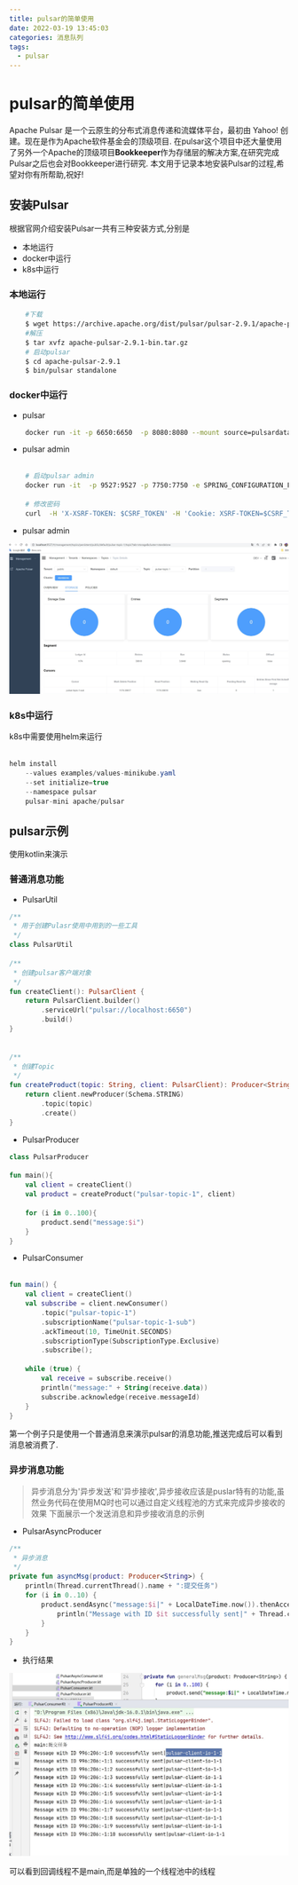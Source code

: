 ```yaml
---
title: pulsar的简单使用
date: 2022-03-19 13:45:03
categories: 消息队列
tags:
  - pulsar
---
```


# pulsar的简单使用

Apache Pulsar 是一个云原生的分布式消息传递和流媒体平台，最初由 Yahoo! 创建。现在是作为Apache软件基金会的顶级项目.
在pulsar这个项目中还大量使用了另外一个Apache的顶级项目<B>Bookkeeper</B>作为存储层的解决方案,在研究完成Pulsar之后也会对Bookkeeper进行研究.
本文用于记录本地安装Pulsar的过程,希望对你有所帮助,祝好!

## 安装Pulsar

根据官网介绍安装Pulsar一共有三种安装方式,分别是
- 本地运行
- docker中运行
- k8s中运行


### 本地运行

```bash
    #下载
    $ wget https://archive.apache.org/dist/pulsar/pulsar-2.9.1/apache-pulsar-2.9.1-bin.tar.gz
    #解压
    $ tar xvfz apache-pulsar-2.9.1-bin.tar.gz
    # 启动pulsar
    $ cd apache-pulsar-2.9.1
    $ bin/pulsar standalone
```

### docker中运行

- pulsar

```bash
    docker run -it -p 6650:6650  -p 8080:8080 --mount source=pulsardata,target=/pulsar/data --mount source=pulsarconf,target=/pulsar/conf apachepulsar/pulsar:2.9.1 bin/pulsar standalone -nfw
```

- pulsar admin

```bash

    # 启动pulsar admin
    docker run -it  -p 9527:9527 -p 7750:7750 -e SPRING_CONFIGURATION_FILE=/pulsar-manager/pulsar-manager/application.properties apachepulsar/pulsar-manager:v0.2.0

    # 修改密码
    curl  -H 'X-XSRF-TOKEN: $CSRF_TOKEN' -H 'Cookie: XSRF-TOKEN=$CSRF_TOKEN;'  -H "Content-Type: application/json" -X PUT http://localhost:7750/pulsar-manager/users/superuser -d '{"name": "admin", "password": "apachepulsar", "description": "test", "email": "username@test.org"}'

```

- pulsar admin

![pulsar admin](https://github.com/agmtopy/noteBook/blob/master/png/pulsar/puslarAdmin.jpg?raw=true)


### k8s中运行

k8s中需要使用helm来运行

```java

helm install 
    --values examples/values-minikube.yaml 
    --set initialize=true 
    --namespace pulsar 
    pulsar-mini apache/pulsar
```


## pulsar示例

使用kotlin来演示

### 普通消息功能

- PulsarUtil

```kotlin
/**
 * 用于创建Pulasr使用中用到的一些工具
 */
class PulsarUtil

/**
 * 创建pulsar客户端对象
 */
fun createClient(): PulsarClient {
    return PulsarClient.builder()
        .serviceUrl("pulsar://localhost:6650")
        .build()
}


/**
 * 创建Topic
 */
fun createProduct(topic: String, client: PulsarClient): Producer<String> {
    return client.newProducer(Schema.STRING)
        .topic(topic)
        .create()
}

```


- PulsarProducer

```kotlin
class PulsarProducer

fun main(){
    val client = createClient()
    val product = createProduct("pulsar-topic-1", client)

    for (i in 0..100){
        product.send("message:$i")
    }
}
```

- PulsarConsumer

```kotlin

fun main() {
    val client = createClient()
    val subscribe = client.newConsumer()
        .topic("pulsar-topic-1")
        .subscriptionName("pulsar-topic-1-sub")
        .ackTimeout(10, TimeUnit.SECONDS)
        .subscriptionType(SubscriptionType.Exclusive)
        .subscribe();

    while (true) {
        val receive = subscribe.receive()
        println("message:" + String(receive.data))
        subscribe.acknowledge(receive.messageId)
    }
}
```

第一个例子只是使用一个普通消息来演示pulsar的消息功能,推送完成后可以看到消息被消费了.




### 异步消息功能

> 异步消息分为'异步发送'和'异步接收',异步接收应该是puslar特有的功能,虽然业务代码在使用MQ时也可以通过自定义线程池的方式来完成异步接收的效果
下面展示一个发送消息和异步接收消息的示例


- PulsarAsyncProducer

```kotlin
/**
 * 异步消息
 */
private fun asyncMsg(product: Producer<String>) {
    println(Thread.currentThread().name + ":提交任务")
    for (i in 0..10) {
        product.sendAsync("message:$i|" + LocalDateTime.now()).thenAccept {
            println("Message with ID $it successfully sent|" + Thread.currentThread().name)
        }
    }
}

```

- 执行结果

![异步消息执行结果](https://github.com/agmtopy/noteBook/blob/master/png/pulsar/%E5%BC%82%E6%AD%A5%E6%B6%88%E6%81%AF%E6%89%A7%E8%A1%8C%E7%BB%93%E6%9E%9C.jpg?raw=true)

可以看到回调线程不是main,而是单独的一个线程池中的线程




